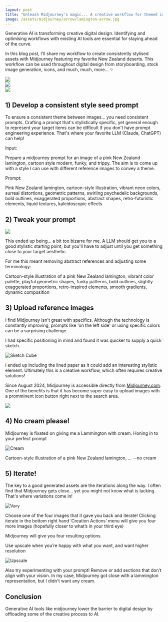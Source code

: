 ```yaml
---
layout: post
title: "Unleash Midjourney's magic... A creative workflow for themed image generation"
image: /assets/midjourney/arrow/lamington-arrow.jpg
---
```


Generative AI is transforming creative digital design. Identifying and optimising workflows with existing AI tools are essential for staying ahead of the curve.

In this blog post, I'll share my workflow to create consistently stylised assets with Midjourney featuring my favorite New Zealand deserts. This workflow can be used throughout digital design from storyboarding, stock image generation, icons, and much, much, more... ✨

<img src="/assets/midjourney/arrow/jaffa-arrow.jpg"/>
<div style="margin-bottom: 8px"/>
<img src="/assets/midjourney/arrow/lamington-arrow.jpg"/>
<div style="margin-bottom: 8px"/>
<img src="/assets/midjourney/arrow/pavlova-arrow.jpg"/>

## 1) Develop a consistent style seed prompt

To ensure a consistent theme between images... you need consistent prompts. Crafting a prompt that's stylistically specific, yet general enough to represent your target items can be difficult if you don't have prompt engineering experience. That's where your favorite LLM (Claude, ChatGPT) can help!

Input:

<div class="code-block">
Prepare a midjourney prompt for an image of a pink New Zealand lamington, cartoon style modern, funky, and trippy. The aim is to come up with a style I can use with different reference images to convey a theme.
</div>

Prompt:

<div class="code-block">
Pink New Zealand lamington, cartoon-style illustration, vibrant neon colors, surreal distortions, geometric patterns, swirling psychedelic backgrounds, bold outlines, exaggerated proportions, abstract shapes, retro-futuristic elements, liquid textures, kaleidoscopic effects
</div>

## 2) Tweak your prompt

<img src="/assets/midjourney/arrow/trippy-arrow.jpg"/>

This ended up being… a bit too bizarre for me. A LLM should get you to a good stylistic starting point, but you'll have to adjust until you get something close to your target aesthetic.

For me this meant removing abstract references and adjusting some terminology:

<div class="code-block">
Cartoon-style illustration of a pink New Zealand lamington, vibrant color palette, playful geometric shapes, funky patterns, bold outlines, slightly exaggerated proportions, retro-inspired elements, smooth gradients, dynamic composition
</div>

## 3) Upload reference images

I find Midjourney isn't great with specifics. Although the technology is constantly improving, prompts like 'on the left side' or using specific colors can be a surprising challenge.

I had specific positioning in mind and found it was quicker to supply a quick sketch.

![Sketch Cube](/assets/midjourney/sketch-cube.jpg)

I ended up including the lined paper as it could add an interesting stylistic element. Ultimately this is a creative workflow, which often requires creative solutions!

Since August 2024, Midjourney is accessible directly from <a href="midjourney.com">Midjourney.com</a>. One of the benefits is that it has become super easy to upload images with a promminent icon button right next to the search area.

<img src="/assets/midjourney/add-image-small.png" />

## 4) No cream please!

Midjourney is fixated on giving me a Lammington with cream. Honing in to your perfect prompt

![Cream](/assets/midjourney/cream.png)

<div class="code-block">
Cartoon-style illustration of a pink New Zealand lamington, ... --no cream
</div>

## 5) Iterate!

The key to a good generated assets are the iterations along the way. I often find that Midjourney gets close… yet you might not know what is lacking. That's where variations come in!

![Vary](/assets/midjourney/vary.jpg)

Choose one of the four images that it gave you back and iterate! Clicking iterate in the bottom right hand ‘Creation Actions’ menu will give you four more images (hopefully closer to what’s in your third eye)

Midjourney will give you four resulting options.

Use upscale when you’re happy with what you want, and want higher resolution

![Upscale](/assets/midjourney/upscale.jpg)

Also try experimenting with your prompt! Remove or add sections that don’t align with your vision. In my case, Midjourney got close with a lammington representation, but I didn't want any cream.

## Conclusion

Generative AI tools like midjourney lower the barrier to digital design by offloading some of the creative process to AI.
